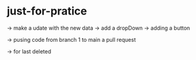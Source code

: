 # just-for-pratice
-> make a udate with the new data
-> add a dropDown
-> adding a button

-> pusing code from branch 1 to main a pull request

-> for last deleted